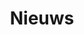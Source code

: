 ---
templateKey: news-page
path: /nieuws
title: Nieuws
image: /img/bbr5.jpg
header: Beauty Block Actueel
description: Via deze pagina kunt u up to date blijven van de laatste ontwikkelingen rondom Beauty Block. Klik op een artikel om het te lezen.
---
